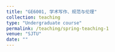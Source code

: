 ```yaml
---
title: "GE6001, 学术写作、规范与伦理"
collection: teaching
type: "Undergraduate course"
permalink: /teaching/spring-teaching-1
venue: "SJTU"
date: ""
---
```

